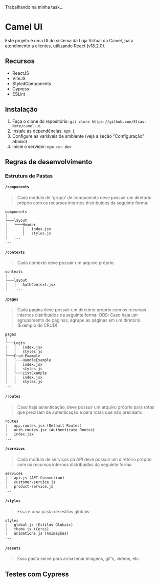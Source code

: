 Trabalhando na minha task...

# Camel UI

Este projeto é uma UI do sistema da Loja Virtual da Camel, para atendimento a clientes, utilizando React (v18.2.0).

## Recursos

- ReactJS
- ViteJS
- StyledComponents
- Cypress
- ESLint

## Instalação

1. Faça o clone do repositório: `git clone https://github.com/Elias-Neto/camel-ui`
2. Instale as dependências: `npm i`
3. Configure as variáveis de ambiente (veja a seção "Configuração" abaixo)
4. Inicie o servidor: `npm run dev`

## Regras de desenvolvimento

### Estrutura de Pastas

#### `/components`

> Cada módulo de 'grupo' de components deve possuir um diretório próprio com os recursos internos distribuídos da seguinte forma:

```
components
|
└───layout
│   └───Header
│       │   index.jsx
│       │   styles.js
|   ...
...
```

#### `/contexts`

> Cada contexto deve possuir um arquivo próprio:

```
contexts
|
└───layout
│   │   AuthContext.jsx
│    ...
```

#### `/pages`

> Cada página deve possuir um diretório próprio com os recursos internos distribuídos da seguinte forma:
> OBS: Caso haja um agrupamento de páginas, agrupe as páginas em um diretório (Exemplo do CRUD)

```
pages
|
└───Login
│   │   index.jsx
│   │   styles.js
└───Crud-Example
│   └───HandleExample
│   │   index.jsx
│   │   styles.js
│   └───ListExample
│   │   index.jsx
│   │   styles.js
...
```

#### `/routes`

> Caso haja autenticação, deve possuir um arquivo próprio para rotas que precisam de autenticação e para rotas que não precisam:

```
routes
|   app.routes.jsx (Default Routes)
|   auth.routes.jsx (Authenticate Routes)
|   index.jsx
...
```

#### `/services`

> Cada módulo de serviços da API deve possuir um diretório próprio com os recursos internos distribuídos da seguinte forma:

```
services
|   api.js (API Connection)
|   customer-service.js
|   product-service.js
...
```

#### `/styles`

> Essa é uma pasta de estilos globais:

```
styles
|   global.js (Estilos Globais)
|   theme.js (Cores)
|   animations.js (Animações)
...
```

#### `/assets`

> Essa pasta serve para armazenar imagens, gif's, vídeos, etc.

## Testes com Cypress
